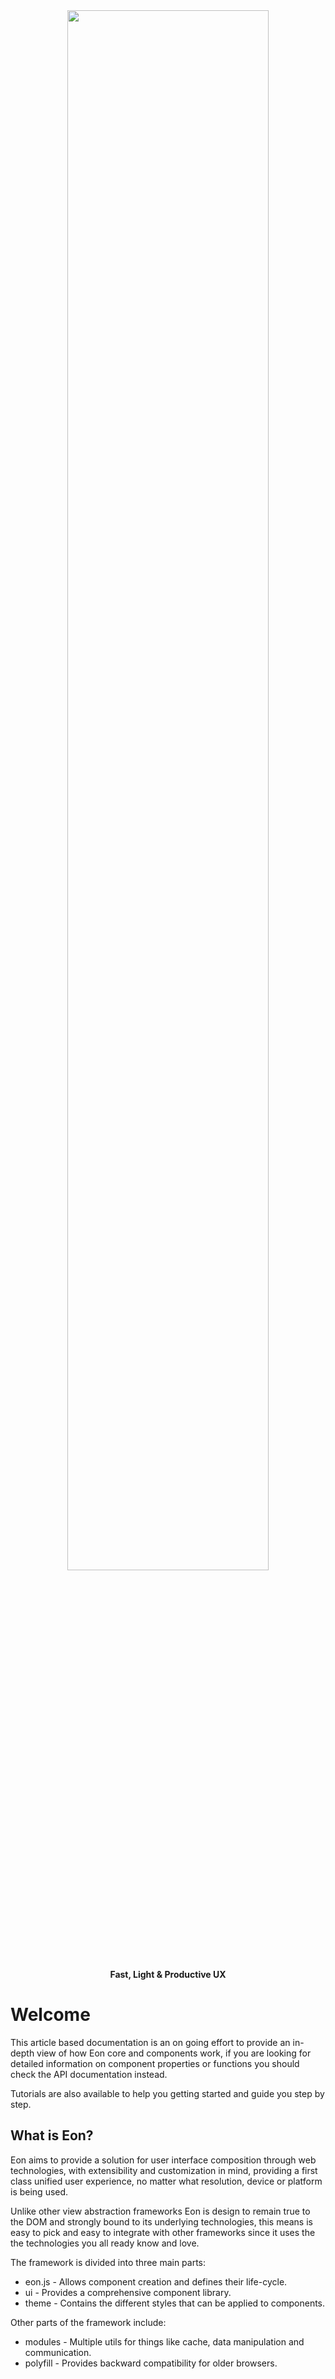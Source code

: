 <p style="margin-top: 80px" align="center"><img style="max-width: 600px; width: 80%" src="https://vimlet.com/resources/img/eon-h-flat.png"></img>
</p><p align="center"><strong>Fast, Light & Productive UX</strong></p>

# Welcome

This article based documentation is an on going effort to provide an in-depth view of how Eon core and components work, if you are looking for detailed information on component properties or functions you should check the API documentation instead.

Tutorials are also available to help you getting started and guide you step by step.

## What is Eon?

Eon aims to provide a solution for user interface composition through web technologies, with extensibility and customization in mind, providing a first class unified user experience, no matter what resolution, device or platform is being used. 

Unlike other view abstraction frameworks Eon is design to remain true to the DOM and strongly bound to its underlying technologies, this means is easy to pick and easy to integrate with other frameworks since it uses the the technologies you all ready know and love. 

The framework is divided into three main parts:

- eon.js - Allows component creation and defines their life-cycle.
- ui - Provides a comprehensive component library.
- theme - Contains the different styles that can be applied to components.

Other parts of the framework include:

- modules - Multiple utils for things like cache, data manipulation and communication.
- polyfill - Provides backward compatibility for older browsers.
